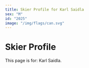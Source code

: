 ```yaml
---
title: Skier Profile for Karl Saidla
sex: "M"
id: "2025"
image: "/img/flags/can.svg" 
---
```


# Skier Profile

This page is for: Karl Saidla.
    